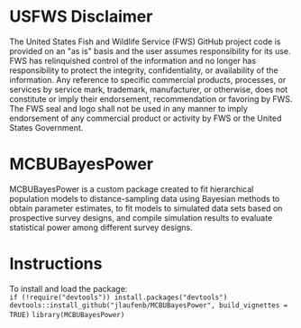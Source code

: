 # USFWS Disclaimer
The United States Fish and Wildlife Service (FWS) GitHub project code is provided on an "as is" basis and the user assumes responsibility for its use. FWS has relinquished control of the information and no longer has responsibility to protect the integrity, confidentiality, or availability of the information. Any reference to specific commercial products, processes, or services by service mark, trademark, manufacturer, or otherwise, does not constitute or imply their endorsement, recommendation or favoring by FWS. The FWS seal and logo shall not be used in any manner to imply endorsement of any commercial product or activity by FWS or the United States Government.

# MCBUBayesPower
MCBUBayesPower is a custom package created to fit hierarchical population models to distance-sampling
data using Bayesian methods to obtain parameter estimates, to fit models to simulated data sets based
on prospective survey designs, and compile simulation results to evaluate statistical power among different
survey designs. 

# Instructions

To install and load the package:  
`if (!require("devtools")) install.packages("devtools")`  
`devtools::install_github("jlaufenb/MCBUBayesPower", build_vignettes = TRUE)`
`library(MCBUBayesPower)`
